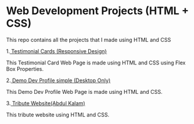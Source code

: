 # Web Development Projects (HTML + CSS)

This repo contains all the projects that I made using HTML and CSS

1.[ Testimonial Cards (Responsive Design)](https://ayush24k.github.io/web-dev-projects/3.%20HTML%20%2B%20CSS%20(Projects)/1.%20Testimonial%20Card)

This Testimonial Card Web Page is made using HTML and CSS using Flex Box Properties.

2.[ Demo Dev Profile simple (Desktop Only)](https://ayush24k.github.io/web-dev-projects/3.%20HTML%20%2B%20CSS%20(Projects)/2.%20dev-portfolio)

This Demo Dev Profile Web Page is made using HTML and CSS.

3.[ Tribute Website(Abdul Kalam)](https://ayush24k.github.io/web-dev-projects/3.%20HTML%20%2B%20CSS%20(Projects)/3.%20Tribute%20Website%20(Abdul%20Kalam))

This tribute website using HTML and CSS.


